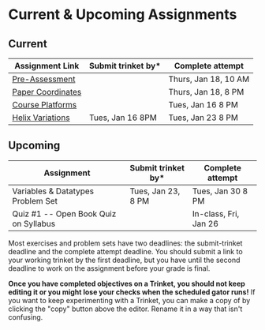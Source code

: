 # Current & Upcoming Assignments

## Current

| Assignment Link                                                                                                                | Submit trinket by* | Complete attempt     |
| ------------------------------------------------------------------------------------------------------------------------------ | ------------------ | -------------------- |
| [Pre-Assessment](https://docs.google.com/forms/d/e/1FAIpQLSfI8_lGf7UB6HnVHs0JR19XtWAWmneT_HUIM1-ACb_C7mWakw/viewform?usp=sf_link) |                    | Thurs, Jan 18, 10 AM |
| [Paper Coordinates](https://classroom.github.com/a/tOox8MQP)                                                                      |                    | Thurs, Jan 18, 8 PM  |
| [Course Platforms](https://classroom.github.com/a/I_aPYXfe)                                                                       |                    | Tues, Jan 16 8 PM    |
| [Helix Variations](https://classroom.github.com/a/iYUubKEG)                                                                       | Tues, Jan 16 8PM   | Tues, Jan 23 8 PM    |

## Upcoming

| Assignment                            | Submit trinket by* | Complete attempt      |
| ------------------------------------- | ------------------ | --------------------- |
| Variables & Datatypes Problem Set     | Tues, Jan 23, 8 PM | Tues, Jan 30 8 PM     |
| Quiz #1 -- Open Book Quiz on Syllabus |                    | In-class, Fri, Jan 26 |

Most exercises and problem sets have two deadlines: the submit-trinket deadline and the complete attempt deadline. You should submit a link to your working trinket by the first deadline, but you have until the second deadline to work on the assignment before your grade is final.

**Once you have completed objectives on a Trinket, you should not keep editing it or you might lose your checks when the scheduled gator runs!** If you want to keep experimenting with a Trinket, you can make a copy of by clicking the "copy" button above the editor. Rename it in a way that isn't confusing.
